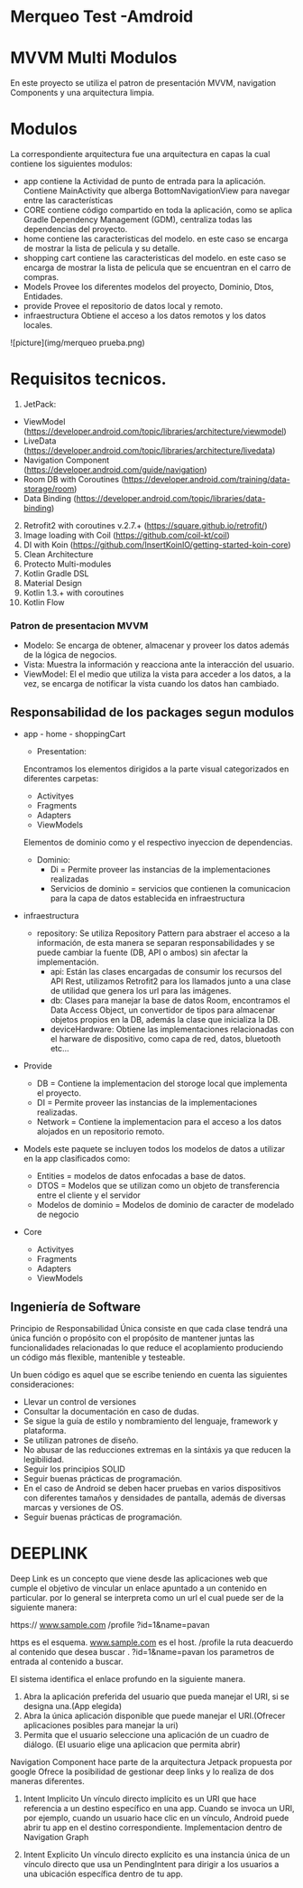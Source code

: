# Merqueo Test -Amdroid

# MVVM Multi Modulos
En este proyecto se utiliza el patron de presentación MVVM, navigation Components y una arquitectura limpia.

# Modulos
La correspondiente arquitectura fue una arquitectura en capas la cual contiene los siguientes modulos:
* app
contiene la Actividad de punto de entrada para la aplicación. Contiene MainActivity que alberga BottomNavigationView para navegar entre las características
* CORE
contiene código compartido en toda la aplicación, como se aplica Gradle Dependency Management (GDM), centraliza todas las dependencias del proyecto.
* home
contiene las caracteristicas del modelo. en este caso se encarga de mostrar la lista de pelicula y su detalle.
* shopping cart
contiene las caracteristicas del modelo. en este caso se encarga de mostrar la lista de pelicula que se encuentran en el carro de compras.
* Models
Provee los diferentes modelos del proyecto, Dominio, Dtos, Entidades.
* provide
Provee el repositorio de datos local y remoto.
* infraestructura
Obtiene el acceso a los datos remotos y los datos locales. 

![picture](img/merqueo prueba.png)




# Requisitos tecnicos.

1) JetPack:
 - ViewModel (https://developer.android.com/topic/libraries/architecture/viewmodel)
 - LiveData (https://developer.android.com/topic/libraries/architecture/livedata)
 - Navigation Component (https://developer.android.com/guide/navigation)
 - Room DB with Coroutines (https://developer.android.com/training/data-storage/room)
 - Data Binding (https://developer.android.com/topic/libraries/data-binding)
2) Retrofit2 with coroutines v.2.7.+ (https://square.github.io/retrofit/)
3) Image loading with Coil (https://github.com/coil-kt/coil)
4) DI with Koin (https://github.com/InsertKoinIO/getting-started-koin-core)
5) Clean Architecture
6) Protecto Multi-modules 
12) Kotlin Gradle DSL
13) Material Design
14) Kotlin 1.3.+ with coroutines
15) Kotlin Flow


### Patron de presentacion MVVM 
- Modelo: Se encarga de obtener, almacenar y proveer los datos además de la lógica de negocios.
- Vista: Muestra la información y reacciona ante la interacción del usuario.
- ViewModel: El el medio que utiliza la vista para acceder a los datos, a la vez, se encarga de notificar la vista cuando los datos han cambiado.

## Responsabilidad de los packages segun modulos
* app - home - shoppingCart
    - Presentation: 

    Encontramos los elementos dirigidos a la parte visual categorizados en diferentes carpetas:
    - Activityes 
    - Fragments
    - Adapters
    - ViewModels
          
    Elementos de dominio como  y el respectivo inyeccion de dependencias.
    - Dominio: 
         - Di = Permite proveer las instancias de la implementaciones realizadas
        - Servicios de dominio = servicios que contienen la comunicacion para la capa de datos establecida en infraestructura 
        
* infraestructura 
     - repository: Se utiliza Repository Pattern para abstraer el acceso a la información, de esta manera se separan responsabilidades y se puede cambiar la fuente (DB, API o ambos) sin afectar la implementación.
         - api: Están las clases encargadas de consumir los recursos del API Rest, utilizamos Retrofit2 para los llamados junto a una clase de utilidad que genera los url para las imágenes.
         - db: Clases para manejar la base de datos Room, encontramos el Data Access Object, un convertidor de tipos para almacenar objetos propios en la DB, además la clase que inicializa la DB.
         - deviceHardware: Obtiene las implementaciones relacionadas con el harware de dispositivo, como capa de red, datos, bluetooth etc...
* Provide
  - DB = Contiene la implementacion del storoge local que implementa el proyecto.
  - DI = Permite proveer las instancias de la implementaciones realizadas.
  - Network = Contiene la implementacion para el acceso a los datos alojados en un repositorio remoto.
* Models
   este paquete se incluyen todos los modelos de datos a utilizar en la app clasificados como:
    - Entities = modelos de datos enfocadas a base de datos.
    - DTOS = Modelos que se utilizan como un objeto de transferencia entre el cliente y el servidor
    - Modelos de dominio = Modelos de dominio de caracter de modelado de negocio
* Core
  - Activityes
  - Fragments
  - Adapters
  - ViewModels


## Ingeniería de Software
Principio de Responsabilidad Única consiste en que cada clase tendrá una única función o propósito con el propósito de mantener juntas las funcionalidades relacionadas lo que reduce el acoplamiento produciendo un código más flexible, mantenible y testeable.

Un buen código es aquel que se escribe teniendo en cuenta las siguientes consideraciones:
- Llevar un control de versiones
- Consultar la documentación en caso de dudas.
- Se sigue la guía de estilo y nombramiento del lenguaje, framework y plataforma.
- Se utilizan patrones de diseño.
- No abusar de las reducciones extremas en la sintáxis ya que reducen la legibilidad.
- Seguir los principios SOLID
- Seguir buenas prácticas de programación.
- En el caso de Android se deben hacer pruebas en varios dispositivos con diferentes tamaños y densidades de pantalla, además de diversas marcas y versiones de OS.
- Seguir buenas prácticas de programación.

# DEEPLINK
Deep Link es un concepto que viene desde las aplicaciones web que cumple el objetivo de vincular un enlace apuntado a un contenido en particular.
por lo general se interpreta como un url el cual puede ser de la siguiente manera:

https:// www.sample.com /profile  ?id=1&name=pavan

https es el esquema.
www.sample.com es el host.
/profile la ruta deacuerdo al contenido que desea buscar .
?id=1&name=pavan los parametros de entrada al contenido a buscar.

El sistema identifica el enlace profundo en la siguiente manera. 
 1. Abra la aplicación preferida del usuario que pueda manejar el URI, si se designa una.(App elegida)
 2. Abra la única aplicación disponible que puede manejar el URI.(Ofrecer aplicaciones posibles para manejar la uri)
 3. Permita que el usuario seleccione una aplicación de un cuadro de diálogo. (El usuario elige una aplicacion que permita abrir)
 
Navigation Component hace parte de la arquitectura Jetpack propuesta por google Ofrece la posibilidad de gestionar deep links y lo realiza de dos maneras diferentes.

 1. Intent Implicito 
 Un vínculo directo implícito es un URI que hace referencia a un destino específico en una app. Cuando se invoca un URI, por ejemplo, cuando un usuario hace clic en un vínculo, Android puede abrir tu app en el destino correspondiente.
Implementacion dentro de Navigation Graph
<deepLink app:uri="https://www.google.com" />

 2. Intent Explicito 
 Un vínculo directo explícito es una instancia única de un vínculo directo que usa un PendingIntent para dirigir a los usuarios a una ubicación específica dentro de tu app.



 



